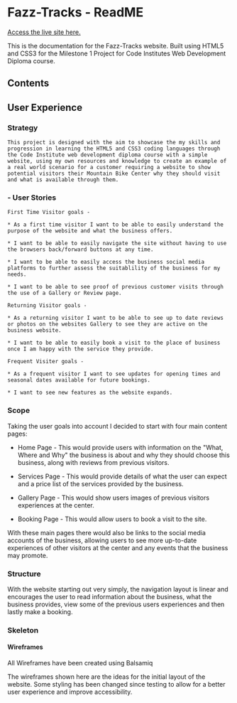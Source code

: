 # Fazz-Tracks - ReadME

[Access the live site here.](https://craig90dev.github.io/fazz-tracks/)

This is the documentation for the Fazz-Tracks website. Built using HTML5 and CSS3 for the Milestone 1 Project for Code Institutes Web Development Diploma course. 

## Contents

## User Experience

### Strategy

    This project is designed with the aim to showcase the my skills and progression in learning the HTML5 and CSS3 coding languages through the Code Institute web development diploma course with a simple website, using my own resources and knowledge to create an example of a real world scenario for a customer requiring a website to show potential visitors their Mountain Bike Center why they should visit and what is available through them.

### - User Stories

    First Time Visitor goals -

    * As a first time visitor I want to be able to easily understand the purpose of the website and what the business offers.

    * I want to be able to easily navigate the site without having to use the browsers back/forward buttons at any time.

    * I want to be able to easily access the business social media platforms to further assess the suitablility of the business for my needs.

    * I want to be able to see proof of previous customer visits through the use of a Gallery or Review page.

    Returning Visitor goals -

    * As a returning visitor I want to be able to see up to date reviews or photos on the websites Gallery to see they are active on the business website.

    * I want to be able to easily book a visit to the place of business once I am happy with the service they provide.

    Frequent Visiter goals -

    * As a frequent visitor I want to see updates for opening times and seasonal dates available for future bookings.

    * I want to see new features as the website expands.

### Scope

Taking the user goals into account I decided to start with four main content pages:

* Home Page - This would provide users with information on the "What, Where and Why" the business is about and why they should choose this business, along with reviews from previous visitors.

* Services Page - This would provide details of what the user can expect and a price list of the services provided by the business.

* Gallery Page - This would show users images of previous visitors experiences at the center.

* Booking Page - This would allow users to book a visit to the site.

With these main pages there would also be links to the social media accounts of the business, allowing users to see more up-to-date experiences of other visitors at the center and any events that the business may promote.

### Structure

With the website starting out very simply, the navigation layout is linear and encourages the user to read information about the business, what the business provides, view some of the previous users experiences and then lastly make a booking.

### Skeleton

#### Wireframes

All Wireframes have been created using Balsamiq

The wireframes shown here are the ideas for the initial layout of the website. Some styling has been changed since testing to allow for a better user experience and improve accessibility.